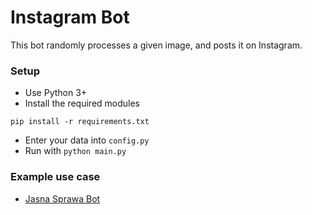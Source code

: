 # Instagram Bot

This bot randomly processes a given image, and posts it on Instagram.

### Setup
- Use Python 3+
- Install the required modules
 
 `pip install -r requirements.txt`

- Enter your data into `config.py`
- Run with `python main.py`

### Example use case
- [Jasna Sprawa Bot](https://www.instagram.com/jasna.sprawa.bot/)

